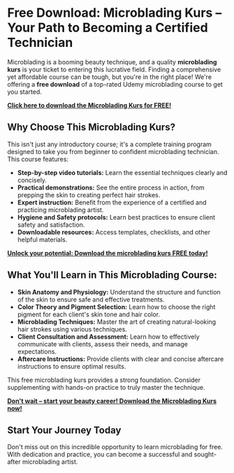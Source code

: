 # Free Download: Microblading Kurs – Your Path to Becoming a Certified Technician

Microblading is a booming beauty technique, and a quality **microblading kurs** is your ticket to entering this lucrative field. Finding a comprehensive yet affordable course can be tough, but you're in the right place! We're offering a **free download** of a top-rated Udemy microblading course to get you started.

[**Click here to download the Microblading Kurs for FREE!**](https://udemywork.com/microblading-kurs)

## Why Choose This Microblading Kurs?

This isn't just any introductory course; it's a complete training program designed to take you from beginner to confident microblading technician. This course features:

*   **Step-by-step video tutorials:** Learn the essential techniques clearly and concisely.
*   **Practical demonstrations:** See the entire process in action, from prepping the skin to creating perfect hair strokes.
*   **Expert instruction:** Benefit from the experience of a certified and practicing microblading artist.
*   **Hygiene and Safety protocols:** Learn best practices to ensure client safety and satisfaction.
*   **Downloadable resources:** Access templates, checklists, and other helpful materials.

[**Unlock your potential: Download the microblading kurs FREE today!**](https://udemywork.com/microblading-kurs)

## What You'll Learn in This Microblading Course:

*   **Skin Anatomy and Physiology:** Understand the structure and function of the skin to ensure safe and effective treatments.
*   **Color Theory and Pigment Selection:** Learn how to choose the right pigment for each client's skin tone and hair color.
*   **Microblading Techniques:** Master the art of creating natural-looking hair strokes using various techniques.
*   **Client Consultation and Assessment:** Learn how to effectively communicate with clients, assess their needs, and manage expectations.
*   **Aftercare Instructions:** Provide clients with clear and concise aftercare instructions to ensure optimal results.

This free microblading kurs provides a strong foundation. Consider supplementing with hands-on practice to truly master the technique.

[**Don't wait – start your beauty career! Download the Microblading Kurs now!**](https://udemywork.com/microblading-kurs)

## Start Your Journey Today

Don't miss out on this incredible opportunity to learn microblading for free. With dedication and practice, you can become a successful and sought-after microblading artist.
